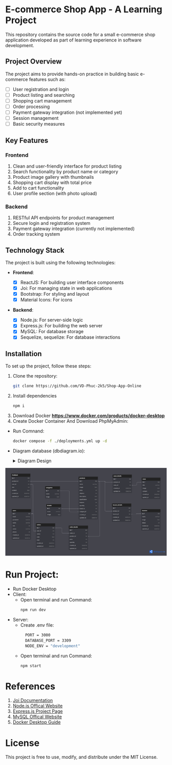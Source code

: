 # E-commerce Shop App - A Learning Project

This repository contains the source code for a small e-commerce shop application developed as part of learning experience in software development.

## Project Overview

The project aims to provide hands-on practice in building basic e-commerce features such as:

- [ ] User registration and login
- [ ] Product listing and searching
- [ ] Shopping cart management
- [ ] Order processing
- [ ] Payment gateway integration (not implemented yet)
- [ ] Session management
- [ ] Basic security measures

## Key Features

### Frontend

1. Clean and user-friendly interface for product listing
2. Search functionality by product name or category
3. Product image gallery with thumbnails
4. Shopping cart display with total price
5. Add to cart functionality
6. User profile section (with photo upload)

### Backend

1. RESTful API endpoints for product management
2. Secure login and registration system
3. Payment gateway integration (currently not implemented)
4. Order tracking system

## Technology Stack

The project is built using the following technologies:

- **Frontend**:

  - [x] ReactJS: For building user interface components
  - [x] Joi: For managing state in web applications
  - [x] Bootstrap: For styling and layout
  - [x] Material Icons: For icons

- **Backend**:
  - [x] Node.js: For server-side logic
  - [x] Express.js: For building the web server
  - [x] MySQL: For database storage
  - [x] Sequelize, sequelize: For database interactions

## Installation

To set up the project, follow these steps:

1. Clone the repository:
   ```bash
   git clone https://github.com/VD-Phuc-2k5/Shop-App-Online
   ```
2. Install dependencies
   ```bash
   npm i
   ```
3. Download Docker **https://www.docker.com/products/docker-desktop**
4. Create Docker Container And Download PhpMyAdmin:
- Run Comnand:
  ```bash
  docker compose -f ./deployments.yml up -d
  ```
- Diagram database (dbdiagram.io):
  <details>
   <summary>Diagram Design</summary>
     
    ```bash
      Table users {
         id int [pk]
         email varchar
         password varchar
         name varchar
         role int
         avatar varchar
         phone int
         created_at datetime
         updated_at datetime
       }
   
       Table categories {
         id int [pk]
         name varchar
         image text
       }

       Table products {
         id int [pk]
         name varchar
         image text
         price int
         oldprice int
         description text
         specification text
         buyturn int
         quantity int
         brand_id int
         category_id int
         created_at datetime
         updated_at datetime
       }

       Ref: "categories".id < "products".category_id

       Table brands {
         id int [pk]
         name varchar
         image text
       }

       Ref: "brands".id < "products".brand_id

       Table Feedback {
         id int [pk]
         product_id int
         user_id int
         star int
         content text
         created_at datetime
         updated_at datetime
       }

       Ref: "products".id < "Feedback".product_id
       Ref: "users".id < "Feedback".user_id

       Table orders {
         id int [pk]
         user_id int
         status int
         note text
         total int
         created_at datetime
         updated_at datetime
       }

       Ref: "users".id < "orders".user_id

       Table order_details {
         id int [pk]
         order_id int
         product_id int
         price int
         quantity int
         created_at datetime
         updated_at datetime
       }

       Ref: "orders".id < "order_details".order_id

       Table news {
         id int [pk]
         title varchar
         image text
         content text
         created_at datetime
         update_at datetime
       }

       Table news_details {
         id int [pk]
         product_id int
         news_id int
         created_at datetime
         updated_at datetime
       }

       Ref: "news".id < "news_details".news_id
       Ref: "products".id < "news_details".product_id
       Ref: "products".id < "order_details".product_id

       Table banners {
         id int [pk]
         name varchar
         image text
         status int
         created_at datetime
         updated_at datetime
       }

       Table banner_details {
         id int [pk]
         product_id int
         banner_id int
         created_at datetime
         updated_at datetime
       }

       Ref: "products".id < "banner_details".product_id
       Ref: "banners".id < "banner_details".banner_id

</details>

![image](diagram_db.png)

# Run Project:
 - Run Docker Desktop
 - Client:
   - Open terminal and run Command:
     ```bash
     npm run dev
     ```
 - Server:
   - Create .env file:
     ```bash
       PORT = 3000
       DATABASE_PORT = 3309
       NODE_ENV = "development"
     ```
   - Open terminal and run Command:
     ```bash
     npm start
     ```

# References
1. [Joi Documentation](https://www.npmjs.com/package/joi)
2. [Node.js Offical Website](https://nodejs.org/)
3. [Express.js Project Page](https://github.com/expressjs/express)
4. [MySQL Offical Website](https://www.mysql.com/)
5. [Docker Desktop Guide](https://docs.docker.com/guides/)


# License

This project is free to use, modify, and distribute under the MIT License.

<!-- ## Migrate (node js - express)

- install mysql2 -> cmd: yarn add mysql2
- install sequelize -> cmd: yarn add sequelize
- install sequelize-cli -> cmd: yarn add sequelize-cli

# Create directory tree

- cmd: npx sequelize-cli init

# Generate model

- cmd: npx sequelize-cli model:generate --name <name> --attributes <x, ...>
- Example: npx sequelize-cli model:generate --name User --attributes email:string, password:string,name:string,role:integer,avatar:string,phone:integer,created_at:date,updated_at:date

# Run Migrations

- cmd: npx sequelize-cli db:migrate

# Undo Migrate

- cmd: npx sequelize-cli db:migrate:undo

- cmd: npx sequelize-cli db:migrate:undo:all

# Check Foreign Key

- jquery: SELECT \* FROM information_schema.table_constraints WHERE table_schema = 'db name' AND table_name = 'table name';

- Ex:
  SELECT \* FROM information_schema.table_constraints WHERE table_schema = 'shopapp_online' AND table_name = 'orders';

# Download babel node

- cmd: yarn add --dev @babel/core @babel/node @babel/preset-env

# mysql_container bash

-cmd : docker exec -it mysql_container bash -->

